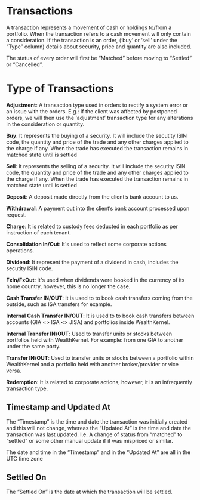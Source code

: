 # Transactions

A transaction represents a movement of cash or holdings to/from a portfolio. When the transaction refers to a cash movement will only contain a consideration. If the transaction is an order, (‘buy’ or ‘sell’ under the “Type” column) details about security, price and quantity are also included.

The status of every order will first be “Matched” before moving to “Settled” or “Cancelled”.

# Type of Transactions

**Adjustment**: A transaction type used in orders to rectify a system error or an issue with the orders. E.g.: If the client was affected by postponed orders, we will then use the ‘adjustment’ transaction type for any alterations in the consideration or quantity.

**Buy**: It represents the buying of a security. It will include the secutity ISIN code, the quantity and price of the trade and any other charges applied to the charge if any. When the trade has executed the transaction remains in matched state until is settled

**Sell**: It represents the selling of a security. It will include the secutity ISIN code, the quantity and price of the trade and any other charges applied to the charge if any. When the trade has executed the transaction remains in matched state until is settled

**Deposit**: A deposit made directly from the client’s bank account to us.

**Withdrawal**: A payment out into the client’s bank account processed upon request.

**Charge**: It is related to custody fees deducted in each portfolio as per instruction of each tenant.

**Consolidation In/Out**: It's used to reflect some corporate actions operations.

**Dividend**: It represent the payment of a dividend in cash, includes the secutity ISIN code.

**FxIn/FxOut**: It's used when dividends were booked in the currency of its home country, however, this is no longer the case.

**Cash Transfer IN/OUT**: It is used to to book cash transfers coming from the outside, such as ISA transfers for example.

**Internal Cash Transfer IN/OUT**: It is used to to book cash transfers between accounts (GIA <> ISA <> JISA) and portfolios inside WealthKernel.

**Internal Transfer IN/OUT**: Used to transfer units or stocks between portfolios held with WealthKernel. For example: from one GIA to another under the same party. 

**Transfer IN/OUT**: Used to transfer units or stocks between a portfolio within WealthKernel and a portfolio held with another broker/provider or vice versa. 

**Redemption**: It is related to corporate actions, however, it is an infrequently transaction type.

## Timestamp and Updated At

The “Timestamp” is the time and date the transaction was initially created and this will not change, whereas the “Updated At” is the time and date the transaction was last updated. I.e. A change of status from “matched” to “settled” or some other manual update if it was mispriced or similar. 

The date and time in the “Timestamp” and in the “Updated At” are all in the UTC time zone

## Settled On

The “Settled On” is the date at which the transaction will be settled.